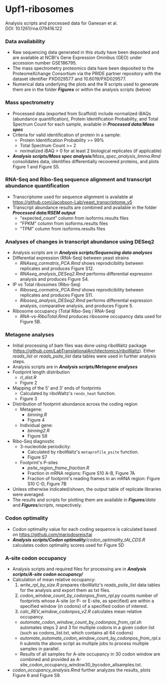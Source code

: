 # Upf1-ribosomes
 
Analysis scripts and processed data for Ganesan et al.<br/>
DOI: 10.1261/rna.079416.122

### Data availability
* Raw sequencing data generated in this study have been deposited and are available at NCBI's Gene Expression Omnibus (GEO) under accession number GSE186795.
* The mass spectrometry proteomics data have been deposited to the ProteomeXchange Consortium via the PRIDE partner repository with the dataset identifier PXD029577 and 10.6019/PXD029577.
* Numerical data underlying the plots and the R scripts used to generate them are in the folder _**Figures**_ or within the analysis scripts (below)

### Mass spectrometry
* Processed data (exported from Scaffold) include normalized iBAQs (abundance quantification), Protein Identification Probability, and Total Spectrum Count for each sample, available in _**Processed data**/**Mass spec**_
* Criteria for valid identification of protein in a sample:
	* Protein Identification Probability >= 99%
	* Total Spectrum Count >= 2
	* normalized iBAQ > 0 for at least 2 biological replicates (if applicable)
* _**Analysis scripts/Mass spec analysis**/Mass_spec_analysis_limma.Rmd_ consolidates data, identifies differentially recovered proteins, and plots Figure 1 and Figure S5.

### RNA-Seq and Ribo-Seq sequence alignment and transcript abundance quantification
* Transcriptome used for sequence alignment is available at https://github.com/Jacobson-Lab/yeast_transcriptome_v5
* Transcript abundance results are combined and available in the folder _**Processed data**/**RSEM output**_
	* "expected_count" column from isoforms.results files
	* "FPKM" column from isoforms.results files
	* "TPM" column from isoforms.results files

### Analyses of changes in transcript abundance using DESeq2
* Analysis scripts are in _**Analysis scripts/Sequencing data analyses**_
* Differential expression (RNA-Seq) between yeast strains
  * _RNAseq_cormatrix_PCA.Rmd_ shows reprodicibility between replicates and produces Figure S12.
  * _RNAseq_analysis_DESeq2.Rmd_ performs differential expression analysis and produces Figure S4.
* IP vs Total ribosomes (Ribo-Seq)
  * _Riboseq_cormatrix_PCA.Rmd_ shows reprodicibility between replicates and produces Figure S11.
  * _Riboseq_analysis_DESeq2.Rmd_ performs differential expression analysis, comparative analysis, and produces Figure 5.
* Ribosome occupancy (Total Ribo-Seq / RNA-Seq)
	 * _RNA-vs-RiboTotal.Rmd_ produces ribosome occupancy data used for Figure 5B.

### Metagene analyses
* Initial processing of bam files was done using riboWaltz package (https://github.com/LabTranslationalArchitectomics/riboWaltz). Either _reads_list_ or _reads_psite_list_ data tables were used in further analysis steps. 
* Analysis scripts are in _**Analysis scripts/Metagene analyses**_
* Footprint length distribution
	* _rl_dist.R_
	* Figure 2
* Mapping of the 5’ and 3’ ends of footprints
	* Calculated by riboWaltz's `rends_heat` function. 
	* Figure 3
* Distribution of footprint abundance across the coding region
	* Metagene: 
		* _binning.R_
		* Figure 4
	* Individual gene:
		* _binning2.R_
		* Figure S8
* Ribo-Seq diagnostic
  * 3-nucleotide periodicity:
    * Calculated by riboWaltz's `metaprofile_psite` function.
    * Figure S7
  * Footprint's P-sites 
  	* _psite_region_frame_fraction.R_
  	* Fraction in mRNA regions: Figure S10 A-B, Figure 7A
  	* Fraction of footprint's reading frames in an mRNA region: Figure S10 C-D, Figure 7B
* Unless otherwise indicated/shown, the output table of replicate libraries were averaged. 
* The results and scripts for plotting them are available in _**Figures**/data_ and _**Figures**/scripts_, respectively.

### Codon optimality
* Codon optimality value for each coding sequence is calculated based on https://github.com/mariodosreis/tai
* _**Analysis scripts/Codon optimality**/codon_optimality_tAI_CDS.R_ calculates codon optimality scores used for Figure 5D

### A-site codon occupancy
* Analysis scripts and required files for processing are in _**Analysis scripts/A-site codon occupancy/**_
* Calculation of mean relative occupancy:
	1. _write_rpl_by_size.R_ prepares riboWaltz's _reads_psite_list_ data tables for the analysis and export them as txt files.
	2. _codon_window_count_by_codonpos_from_rpl.py_ counts number of footprints whose A-site (or P- or E-site, as specified) are within a specified window (in codons) of a specified codon of interest.
	3. _calc_REV_window_codonpos_v2.R_ calculates mean relative occupancy.
	* _automate_codon_window_count_by_codonpos_from_rpl.sh_ automates steps 2 and 3 for multiple codons in a given codon list (such as codons_list.txt, which contains all 64 codons)
	* _automate_automate_codon_window_count_by_codonpos_from_rpl.sh_ submits the above script as multiple jobs to process multiple samples in parallel.
	* Results of all samples for A-site occupancy in 30 codon window are combined and provided as A-site_codon_occupancy_window30_bycodon_allsamples.txt.
* _codon_occupancy_analysis.Rmd_ further analyzes the results, plots Figure 6 and Figure S9.
